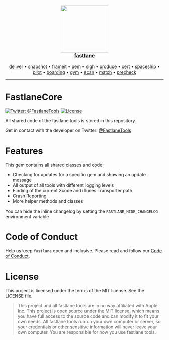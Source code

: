 <h3 align="center">
  <a href="https://github.com/fastlane/fastlane/tree/master/fastlane">
    <img src="../fastlane/assets/fastlane.png" width="150" />
    <br />
    fastlane
  </a>
</h3>
<p align="center">
  <a href="https://github.com/fastlane/fastlane/tree/master/deliver">deliver</a> &bull;
  <a href="https://github.com/fastlane/fastlane/tree/master/snapshot">snapshot</a> &bull;
  <a href="https://github.com/fastlane/fastlane/tree/master/frameit">frameit</a> &bull;
  <a href="https://github.com/fastlane/fastlane/tree/master/pem">pem</a> &bull;
  <a href="https://github.com/fastlane/fastlane/tree/master/sigh">sigh</a> &bull;
  <a href="https://github.com/fastlane/fastlane/tree/master/produce">produce</a> &bull;
  <a href="https://github.com/fastlane/fastlane/tree/master/cert">cert</a> &bull;
  <a href="https://github.com/fastlane/fastlane/tree/master/spaceship">spaceship</a> &bull;
  <a href="https://github.com/fastlane/fastlane/tree/master/pilot">pilot</a> &bull;
  <a href="https://github.com/fastlane/boarding">boarding</a> &bull;
  <a href="https://github.com/fastlane/fastlane/tree/master/gym">gym</a> &bull;
  <a href="https://github.com/fastlane/fastlane/tree/master/scan">scan</a> &bull;
  <a href="https://github.com/fastlane/fastlane/tree/master/match">match</a> &bull;
  <a href="https://github.com/fastlane/fastlane/tree/master/precheck">precheck</a>
</p>

-------

FastlaneCore
============

[![Twitter: @FastlaneTools](https://img.shields.io/badge/contact-@FastlaneTools-blue.svg?style=flat)](https://twitter.com/FastlaneTools)
[![License](https://img.shields.io/badge/license-MIT-green.svg?style=flat)](https://github.com/fastlane/fastlane/blob/master/fastlane_core/LICENSE)

All shared code of the fastlane tools is stored in this repository.

Get in contact with the developer on Twitter: [@FastlaneTools](https://twitter.com/FastlaneTools)

# Features

This gem contains all shared classes and code:

- Checking for updates for a specific gem and showing an update message
- All output of all tools with different logging levels
- Finding of the current Xcode and iTunes Transporter path
- Crash Reporting
- More helper methods and classes

You can hide the inline changelog by setting the `FASTLANE_HIDE_CHANGELOG` environment variable

# Code of Conduct
Help us keep `fastlane` open and inclusive. Please read and follow our [Code of Conduct](https://github.com/fastlane/fastlane/blob/master/CODE_OF_CONDUCT.md).

# License
This project is licensed under the terms of the MIT license. See the LICENSE file.

> This project and all fastlane tools are in no way affiliated with Apple Inc. This project is open source under the MIT license, which means you have full access to the source code and can modify it to fit your own needs. All fastlane tools run on your own computer or server, so your credentials or other sensitive information will never leave your own computer. You are responsible for how you use fastlane tools.
